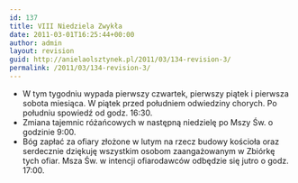 ```yaml
---
id: 137
title: VIII Niedziela Zwykła
date: 2011-03-01T16:25:44+00:00
author: admin
layout: revision
guid: http://anielaolsztynek.pl/2011/03/134-revision-3/
permalink: /2011/03/134-revision-3/
---
```

  * W tym tygodniu wypada pierwszy czwartek, pierwszy piątek i pierwsza sobota miesiąca. W piątek przed południem odwiedziny chorych. Po południu spowiedź od godz. 16:30.
  * Zmiana tajemnic różańcowych w następną niedzielę po Mszy Św. o godzinie 9:00.
  * Bóg zapłać za ofiary złożone w lutym na rzecz budowy kościoła oraz serdecznie dziękuję wszystkim osobom zaangażowanym w Zbiórkę tych ofiar. Msza Św. w intencji ofiarodawców odbędzie się jutro o godz. 17:00.